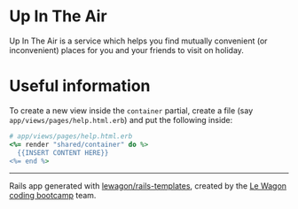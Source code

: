 # Up In The Air
Up In The Air is a service which helps you find mutually convenient (or inconvenient) places for you and your friends to visit on holiday.

# Useful information

To create a new view inside the `container` partial, create a file (say `app/views/pages/help.html.erb`) and put the following inside:

```ruby
# app/views/pages/help.html.erb
<%= render "shared/container" do %>
  {{INSERT CONTENT HERE}}
<%= end %>
```

---

Rails app generated with [lewagon/rails-templates](https://github.com/lewagon/rails-templates), created by the [Le Wagon coding bootcamp](https://www.lewagon.com) team.
